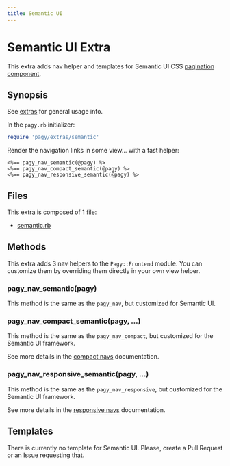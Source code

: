 ```yaml
---
title: Semantic UI
---
```

# Semantic UI Extra

This extra adds nav helper and templates for Semantic UI CSS [pagination component](https://semantic-ui.com/collections/menu.html#pagination).

## Synopsis

See [extras](../extras.md) for general usage info.

In the `pagy.rb` initializer:

```ruby
require 'pagy/extras/semantic'
```

Render the navigation links in some view...
with a fast helper:

```erb
<%== pagy_nav_semantic(@pagy) %>
<%== pagy_nav_compact_semantic(@pagy) %>
<%== pagy_nav_responsive_semantic(@pagy) %>
```

## Files

This extra is composed of 1 file:

- [semantic.rb](https://github.com/ddnexus/pagy/blob/master/lib/pagy/extras/semantic.rb)

## Methods

This extra adds 3 nav helpers to the `Pagy::Frontend` module. You can customize them by overriding them directly in your own view helper.

### pagy_nav_semantic(pagy)

This method is the same as the `pagy_nav`, but customized for Semantic UI.

### pagy_nav_compact_semantic(pagy, ...)

This method is the same as the `pagy_nav_compact`, but customized for the Semantic UI framework.

See more details in the [compact navs](navs.md#compact-navs) documentation.

### pagy_nav_responsive_semantic(pagy, ...)

This method is the same as the `pagy_nav_responsive`, but customized for the Semantic UI framework.

See more details in the [responsive navs](navs.md#responsive-navs) documentation.

## Templates

There is currently no template for Semantic UI. Please, create a Pull Request or an Issue requesting that.
